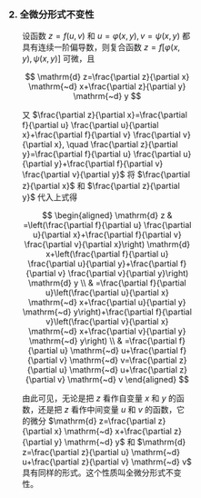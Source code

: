 <div style="float: left; width: 64%; padding: 1%;">

### 2. 全微分形式不变性

<ul>

设函数 $z=f(u, v)$ 和 $u=\varphi(x, y), v=\psi(x, y)$ 都具有连续一阶偏导数，则复合函数 $z=f[\varphi(x, y), \psi(x, y)]$ 可微，且

$$
\mathrm{d} z=\frac{\partial z}{\partial x} \mathrm{~d} x+\frac{\partial z}{\partial y} \mathrm{~d} y
$$

又 $\frac{\partial z}{\partial x}=\frac{\partial f}{\partial u} \frac{\partial u}{\partial x}+\frac{\partial f}{\partial v} \frac{\partial v}{\partial x}, \quad \frac{\partial z}{\partial y}=\frac{\partial f}{\partial u} \frac{\partial u}{\partial y}+\frac{\partial f}{\partial v} \frac{\partial v}{\partial y}$ 将 $\frac{\partial z}{\partial x}$ 和 $\frac{\partial z}{\partial y}$ 代入上式得

$$
\begin{aligned}
\mathrm{d} z & =\left(\frac{\partial f}{\partial u} \frac{\partial u}{\partial x}+\frac{\partial f}{\partial v} \frac{\partial v}{\partial x}\right) \mathrm{d} x+\left(\frac{\partial f}{\partial u} \frac{\partial u}{\partial y}+\frac{\partial f}{\partial v} \frac{\partial v}{\partial y}\right) \mathrm{d} y \\
& =\frac{\partial f}{\partial u}\left(\frac{\partial u}{\partial x} \mathrm{~d} x+\frac{\partial u}{\partial y} \mathrm{~d} y\right)+\frac{\partial f}{\partial v}\left(\frac{\partial v}{\partial x} \mathrm{~d} x+\frac{\partial v}{\partial y} \mathrm{~d} y\right) \\
& =\frac{\partial f}{\partial u} \mathrm{~d} u+\frac{\partial f}{\partial v} \mathrm{~d} v=\frac{\partial z}{\partial u} \mathrm{~d} u+\frac{\partial z}{\partial v} \mathrm{~d} v
\end{aligned}
$$

由此可见，无论是把 $z$ 看作自变量 $x$ 和 $y$ 的函数，还是把 $z$ 看作中间变量 $u$ 和 $v$ 的函数，它的微分 $\mathrm{d} z=\frac{\partial z}{\partial x} \mathrm{~d} x+\frac{\partial z}{\partial y} \mathrm{~d} y$ 和 $\mathrm{d} z=\frac{\partial z}{\partial u} \mathrm{~d} u+\frac{\partial z}{\partial v} \mathrm{~d} v$ 具有同样的形式。这个性质叫全微分形式不变性。

</ul>
</div>
<div style="float: right; width: 26%; padding: 1%;">

</div>
<div style="clear: both;"></div>
